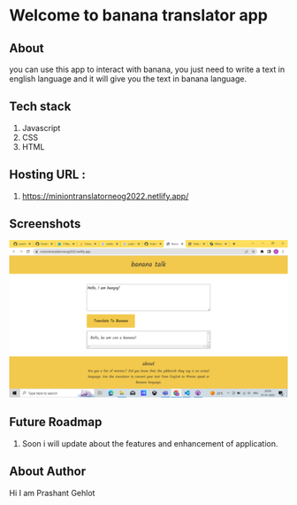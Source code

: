 # Welcome to banana translator app

## About

you can use this app to interact with banana,
you just need to write a text in english language and
it will give you the text in banana language.

## Tech stack

1. Javascript
1. CSS
1. HTML

## Hosting URL :

1. https://miniontranslatorneog2022.netlify.app/

## Screenshots

![My Image](images/banana.png)

## Future Roadmap

1. Soon i will update about the features and enhancement of application.

## About Author

Hi I am Prashant Gehlot
